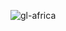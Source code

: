 ![gl-africa](https://user-images.githubusercontent.com/100821/192282167-f7c36e56-f0b3-48c5-a0ce-2b12b3a7f6c4.gif)
